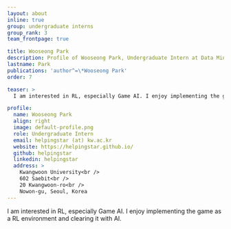 ```yaml
---
layout: about
inline: true
group: undergraduate interns
group_rank: 3
team_frontpage: true

title: Wooseong Park
description: Profile of Wooseong Park, Undergraduate Intern at Data Mining Lab.
lastname: Park
publications: 'author^=\*Wooseong Park'
order: 7

teaser: >
  I am interested in RL, especially Game AI. I enjoy implementing the game as a RL environment and clearing it with AI.

profile:
  name: Wooseong Park
  align: right
  image: default-profile.png
  role: Undergraduate Intern
  email: helpingstar (at) kw.ac.kr
  website: https://helpingstar.github.io/
  github: helpingstar
  linkedin: helpingstar
  address: >
    Kwangwoon University<br />
    602 Saebit<br />
    20 Kwangwoon-ro<br />
    Nowon-gu, Seoul, Korea
---
```


I am interested in RL, especially Game AI. I enjoy implementing the game as a RL environment and clearing it with AI.
